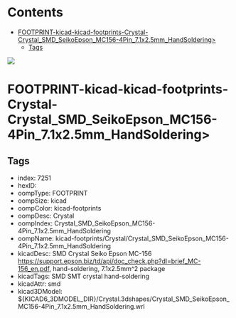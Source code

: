 



Contents
========

* [FOOTPRINT-kicad-kicad-footprints-Crystal-Crystal_SMD_SeikoEpson_MC156-4Pin_7.1x2.5mm_HandSoldering>](#footprint-kicad-kicad-footprints-crystal-crystal_smd_seikoepson_mc156-4pin_71x25mm_handsoldering)
	* [Tags](#tags)
  
![][im]
# FOOTPRINT-kicad-kicad-footprints-Crystal-Crystal_SMD_SeikoEpson_MC156-4Pin_7.1x2.5mm_HandSoldering>

## Tags

- index: 7251
- hexID: 
- oompType: FOOTPRINT
- oompSize: kicad
- oompColor: kicad-footprints
- oompDesc: Crystal
- oompIndex: Crystal_SMD_SeikoEpson_MC156-4Pin_7.1x2.5mm_HandSoldering
- oompName: kicad-footprints/Crystal/Crystal_SMD_SeikoEpson_MC156-4Pin_7.1x2.5mm_HandSoldering
- kicadDesc: SMD Crystal Seiko Epson MC-156 https://support.epson.biz/td/api/doc_check.php?dl=brief_MC-156_en.pdf, hand-soldering, 7.1x2.5mm^2 package
- kicadTags: SMD SMT crystal hand-soldering
- kicadAttr: smd
- kicad3DModel: ${KICAD6_3DMODEL_DIR}/Crystal.3dshapes/Crystal_SMD_SeikoEpson_MC156-4Pin_7.1x2.5mm_HandSoldering.wrl



[im]: image.png

